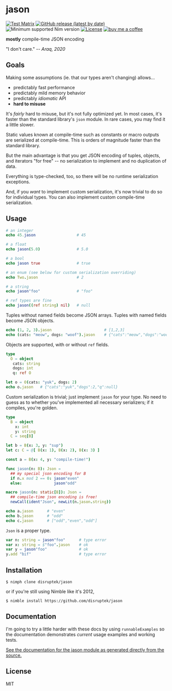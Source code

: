 # jason

[![Test Matrix](https://github.com/disruptek/jason/workflows/CI/badge.svg)](https://github.com/disruptek/jason/actions?query=workflow%3ACI)
[![GitHub release (latest by date)](https://img.shields.io/github/v/release/disruptek/jason?style=flat)](https://github.com/disruptek/jason/releases/latest)
![Minimum supported Nim version](https://img.shields.io/badge/nim-1.3.5%2B-informational?style=flat&logo=nim)
[![License](https://img.shields.io/github/license/disruptek/jason?style=flat)](#license)
[![buy me a coffee](https://img.shields.io/badge/donate-buy%20me%20a%20coffee-orange.svg)](https://www.buymeacoffee.com/disruptek)

**mostly** compile-time JSON encoding

"I don't care." -- _Araq, 2020_

## Goals

Making some assumptions (ie. that our types aren't changing) allows...

- predictably fast performance
- predictably mild memory behavior
- predictably _idiomatic_ API
- **hard to misuse**

It's _fairly_ hard to misuse, but it's not fully optimized yet. In most cases,
it's faster than the standard library's `json` module. In rare cases, you may
find it a little slower.

Static values known at compile-time such as constants or macro outputs are
serialized at compile-time. This is orders of magnitude faster than the
standard library.

But the main advantage is that you get JSON encoding of tuples, objects, and
iterators "for free" -- no serialization to implement and no duplication of
data.

Everything is type-checked, too, so there will be no runtime serialization
exceptions.

And, if you _want_ to implement custom serialization, it's now trivial to do so
for individual types. You can also implement custom compile-time serialization.

## Usage

```nim
# an integer
echo 45.jason                  # 45

# a float
echo jason(5.0)                # 5.0

# a bool
echo jason true                # true

# an enum (see below for custom serialization overriding)
echo Two.jason                 # 2

# a string
echo jason"foo"                # "foo"

# ref types are fine
echo jason((ref string) nil)   # null
```

Tuples without named fields become JSON arrays.  Tuples with named fields
become JSON objects.

```nim
echo (1, 2, 3).jason                       # [1,2,3]
echo (cats: "meow", dogs: "woof").jason    # {"cats":"meow","dogs":"woof"}
```

Objects are supported, with or without `ref` fields.

```nim
type
  O = object
   cats: string
   dogs: int
   q: ref O

let o = O(cats: "yuk", dogs: 2)
echo o.jason   # {"cats":"yuk","dogs":2,"q":null}
```

Custom serialization is trivial; just implement `jason` for your type.  No
need to guess as to whether you've implemented all necessary serializers;
if it compiles, you're golden.

```nim
type
  B = object
    x: int
    y: string
  C = seq[B]

let b = B(x: 3, y: "sup")
let c: C = @[ B(x: 1), B(x: 2), B(x: 3) ]

const a = B(x: 4, y: "compile-time!")

func jason(n: B): Json =
  ## my special json encoding for B
  if n.x mod 2 == 0: jason"even"
  else:              jason"odd"

macro jason(n: static[B]): Json =
  ## compile-time json encoding is free!
  newCall(ident"Json", newLit(n.jason.string))

echo a.jason      # "even"
echo b.jason      # "odd"
echo c.jason      # ["odd","even","odd"]
```

`Json` is a proper type.

```nim
var n: string = jason"foo"      # type error
var x: string = $"foo".jason    # ok
var y = jason"foo"              # ok
y.add "bif"                     # type error
```

## Installation

```
$ nimph clone disruptek/jason
```
or if you're still using Nimble like it's 2012,
```
$ nimble install https://github.com/disruptek/jason
```

## Documentation

I'm going to try a little harder with these docs by using `runnableExamples`
so the documentation demonstrates _current_ usage examples and working tests.

[See the documentation for the jason module as generated directly from the
source.](https://disruptek.github.io/jason/jason.html)

## License
MIT
